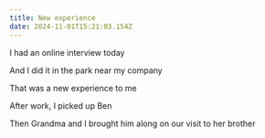 ```yaml
---
title: New experience
date: 2024-11-01T15:21:03.154Z
---
```


I had an online interview today

And I did it in the park near my company

That was a new experience to me

After work, I picked up Ben

Then Grandma and I brought him along on our visit to her brother
